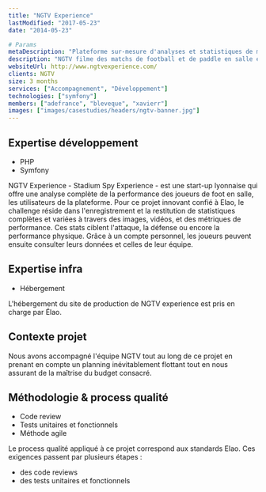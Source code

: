 ```yaml
---
title: "NGTV Experience"
lastModified: "2017-05-23"
date: "2014-05-23"

# Params
metaDescription: "Plateforme sur-mesure d'analyses et statistiques de matchs de foot en salle. Technologies employées : Php, Symfony, objets connectés"
description: "NGTV filme des matchs de football et de paddle en salle et génère des statistiques variées de performances individuelles et d'équipe"
websiteUrl: http://www.ngtvexperience.com/
clients: NGTV
size: 3 months
services: ["Accompagnement", "Développement"]
technologies: ["symfony"]
members: ["adefrance", "bleveque", "xavierr"]
images: ["images/casestudies/headers/ngtv-banner.jpg"]
---
```


## Expertise développement

* PHP
* Symfony

NGTV Experience - Stadium Spy Experience - est une start-up lyonnaise qui offre une analyse complète de la performance des joueurs de foot en salle, les utilisateurs de la plateforme.  Pour ce projet innovant confié à Elao, le challenge réside dans l'enregistrement et la restitution de statistiques complètes et variées à travers des images, vidéos, et des métriques de performance. Ces stats ciblent l'attaque, la défense ou encore la performance physique. Grâce à un compte personnel, les joueurs peuvent ensuite consulter leurs données et celles de leur équipe.

## Expertise infra

* Hébergement

L'hébergement du site de production de NGTV experience est pris en charge par Élao.

## Contexte projet

Nous avons accompagné l'équipe NGTV tout au long de ce projet en prenant en compte un planning inévitablement flottant tout en nous assurant de la maîtrise du budget consacré.

## Méthodologie & process qualité

* Code review
* Tests unitaires et fonctionnels
* Méthode agile

Le process qualité appliqué à ce projet correspond aux standards Elao. Ces exigences passent par plusieurs étapes :

* des code reviews
* des tests unitaires et fonctionnels
